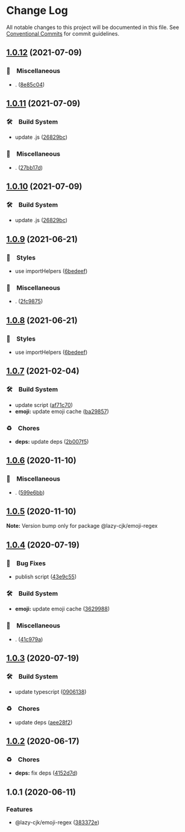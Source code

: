 # Change Log

All notable changes to this project will be documented in this file.
See [Conventional Commits](https://conventionalcommits.org) for commit guidelines.

## [1.0.12](https://github.com/bluelovers/ws-regexp/compare/@lazy-cjk/emoji-regex@1.0.11...@lazy-cjk/emoji-regex@1.0.12) (2021-07-09)


### 🔖　Miscellaneous

* . ([8e85c04](https://github.com/bluelovers/ws-regexp/commit/8e85c04a9cb7622ef865a383107dbc9ec2f512b4))





## [1.0.11](https://github.com/bluelovers/ws-regexp/compare/@lazy-cjk/emoji-regex@1.0.9...@lazy-cjk/emoji-regex@1.0.11) (2021-07-09)


### 🛠　Build System

* update .js ([26829bc](https://github.com/bluelovers/ws-regexp/commit/26829bcd9557c28497ac40f4b5c7648593ebaca4))


### 🔖　Miscellaneous

* . ([27bb17d](https://github.com/bluelovers/ws-regexp/commit/27bb17d92d4e39c46f04ab7de9b357fce9667642))





## [1.0.10](https://github.com/bluelovers/ws-regexp/compare/@lazy-cjk/emoji-regex@1.0.9...@lazy-cjk/emoji-regex@1.0.10) (2021-07-09)


### 🛠　Build System

* update .js ([26829bc](https://github.com/bluelovers/ws-regexp/commit/26829bcd9557c28497ac40f4b5c7648593ebaca4))





## [1.0.9](https://github.com/bluelovers/ws-regexp/compare/@lazy-cjk/emoji-regex@1.0.7...@lazy-cjk/emoji-regex@1.0.9) (2021-06-21)


### 💎　Styles

* use importHelpers ([6bedeef](https://github.com/bluelovers/ws-regexp/commit/6bedeefcb325c049cbdfaf3ba3fc3afa7140893d))


### 🔖　Miscellaneous

* . ([2fc9875](https://github.com/bluelovers/ws-regexp/commit/2fc9875ea48136c70e1dee845d4e1b14eca184a9))





## [1.0.8](https://github.com/bluelovers/ws-regexp/compare/@lazy-cjk/emoji-regex@1.0.7...@lazy-cjk/emoji-regex@1.0.8) (2021-06-21)


### 💎　Styles

* use importHelpers ([6bedeef](https://github.com/bluelovers/ws-regexp/commit/6bedeefcb325c049cbdfaf3ba3fc3afa7140893d))





## [1.0.7](https://github.com/bluelovers/ws-regexp/compare/@lazy-cjk/emoji-regex@1.0.6...@lazy-cjk/emoji-regex@1.0.7) (2021-02-04)


### 🛠　Build System

* update script ([af71c70](https://github.com/bluelovers/ws-regexp/commit/af71c706be44e8a4267d5d0c84503208df72d911))
* **emoji:** update emoji cache ([ba29857](https://github.com/bluelovers/ws-regexp/commit/ba29857cb4078afd7078d147fe326cf3b16f9f49))


### ♻️　Chores

* **deps:** update deps ([2b007f5](https://github.com/bluelovers/ws-regexp/commit/2b007f51e17090a6a65297437efa5873ee4bde9f))





## [1.0.6](https://github.com/bluelovers/ws-regexp/compare/@lazy-cjk/emoji-regex@1.0.5...@lazy-cjk/emoji-regex@1.0.6) (2020-11-10)


### 🔖　Miscellaneous

* . ([599e6bb](https://github.com/bluelovers/ws-regexp/commit/599e6bb14bb2694b92edc63b005f682e13474697))





## [1.0.5](https://github.com/bluelovers/ws-regexp/compare/@lazy-cjk/emoji-regex@1.0.4...@lazy-cjk/emoji-regex@1.0.5) (2020-11-10)

**Note:** Version bump only for package @lazy-cjk/emoji-regex





## [1.0.4](https://github.com/bluelovers/ws-regexp/compare/@lazy-cjk/emoji-regex@1.0.3...@lazy-cjk/emoji-regex@1.0.4) (2020-07-19)


### 🐛　Bug Fixes

* publish script ([43e9c55](https://github.com/bluelovers/ws-regexp/commit/43e9c556861fd0e541afcb0bf4875e7c76f650b9))


### 🛠　Build System

* **emoji:** update emoji cache ([3629988](https://github.com/bluelovers/ws-regexp/commit/36299887d8fa2c85df458ba7408b3c850519cba2))


### 🔖　Miscellaneous

* . ([41c979a](https://github.com/bluelovers/ws-regexp/commit/41c979a207c1ed6616d3d60eb418bbf6ac01e1bd))





## [1.0.3](https://github.com/bluelovers/ws-regexp/compare/@lazy-cjk/emoji-regex@1.0.2...@lazy-cjk/emoji-regex@1.0.3) (2020-07-19)


### 🛠　Build System

* update typescript ([0906138](https://github.com/bluelovers/ws-regexp/commit/09061382af8b98173cadd92adf736d744c74575d))


### ♻️　Chores

* update deps ([aee28f2](https://github.com/bluelovers/ws-regexp/commit/aee28f2539c01b5d19f5ea4fa6909a1e30719945))





## [1.0.2](https://github.com/bluelovers/ws-regexp/compare/@lazy-cjk/emoji-regex@1.0.1...@lazy-cjk/emoji-regex@1.0.2) (2020-06-17)


### ♻️　Chores

* **deps:** fix deps ([4152d7d](https://github.com/bluelovers/ws-regexp/commit/4152d7d6fff015f443e0e57c14ac8c0755c813a7))





## 1.0.1 (2020-06-11)


### Features

* @lazy-cjk/emoji-regex ([383372e](https://github.com/bluelovers/ws-regexp/commit/383372edc6be3918f66f890e40f898d273b5c2b7))
